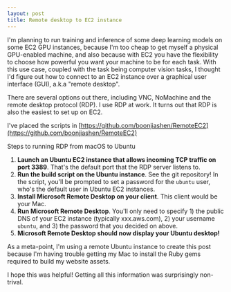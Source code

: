 ```yaml
---
layout: post
title: Remote desktop to EC2 instance
---
```


I'm planning to run training and inference of some deep learning models on some EC2 GPU instances, because I'm too cheap to get myself a physical GPU-enabled machine, and also because with EC2 you have the flexibility to choose how powerful you want your machine to be for each task. With this use case, coupled with the task being computer vision tasks, I thought I'd figure out how to connect to an EC2 instance over a graphical user interface (GUI), a.k.a "remote desktop".

There are several options out there, including VNC, NoMachine and the remote desktop protocol (RDP). I use RDP at work. It turns out that RDP is also the easiest to set up on EC2.

I've placed the scripts in [https://github.com/boonjiashen/RemoteEC2](https://github.com/boonjiashen/RemoteEC2)

Steps to running RDP from macOS to Ubuntu

1. __Launch an Ubuntu EC2 instance that allows incoming TCP traffic on port 3389__. That's the default port that the RDP server listens to.
2. __Run the build script on the Ubuntu instance__. See the git repository! In the script, you'll be prompted to set a password for the `ubuntu` user, who's the default user in Ubuntu EC2 instances.
3. __Install Microsoft Remote Desktop on your client__. This client would be your Mac.
4. __Run Microsoft Remote Desktop__. You'll only need to specify 1) the public DNS of your EC2 instance (typically xxx.aws.com), 2) your username `ubuntu`, and 3) the password that you decided on above.
5. __Microsoft Remote Desktop should now display your Ubuntu desktop!__

As a meta-point, I'm using a remote Ubuntu instance to create this post because I'm having trouble getting my Mac to install the Ruby gems required to build my website assets.

I hope this was helpful! Getting all this information was surprisingly non-trival.

